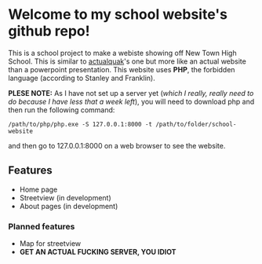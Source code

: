 # Welcome to my school website's github repo!
This is a school project to make a webiste showing off New Town High School. This is similar to [actualquak](https://github.com/actualquak/School-View)'s one but more like an actual website than a powerpoint presentation. This website uses **PHP**, the forbidden language (according to Stanley and Franklin).

**PLESE NOTE:** As I have not set up a server yet (*which I really, really need to do because I have less that a week left*), you will need to download php and then run the following command:
```
/path/to/php/php.exe -S 127.0.0.1:8000 -t /path/to/folder/school-website
```
and then go to 127.0.0.1:8000 on a web browser to see the website.

## Features
* Home page
* Streetview (in development)
* About pages (in development)
### Planned features
* Map for streetview
* **GET AN ACTUAL FUCKING SERVER, YOU IDIOT**
